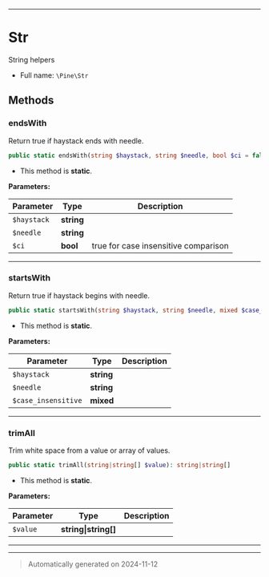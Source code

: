 ***

# Str

String helpers



* Full name: `\Pine\Str`




## Methods


### endsWith

Return true if haystack ends with needle.

```php
public static endsWith(string $haystack, string $needle, bool $ci = false): bool
```



* This method is **static**.




**Parameters:**

| Parameter | Type | Description |
|-----------|------|-------------|
| `$haystack` | **string** |  |
| `$needle` | **string** |  |
| `$ci` | **bool** | true for case insensitive comparison |





***

### startsWith

Return true if haystack begins with needle.

```php
public static startsWith(string $haystack, string $needle, mixed $case_insensitive = false): bool
```



* This method is **static**.




**Parameters:**

| Parameter | Type | Description |
|-----------|------|-------------|
| `$haystack` | **string** |  |
| `$needle` | **string** |  |
| `$case_insensitive` | **mixed** |  |





***

### trimAll

Trim white space from a value or array of values.

```php
public static trimAll(string|string[] $value): string|string[]
```



* This method is **static**.




**Parameters:**

| Parameter | Type | Description |
|-----------|------|-------------|
| `$value` | **string&#124;string[]** |  |





***


***
> Automatically generated on 2024-11-12
